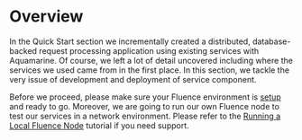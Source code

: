 # Overview


In the Quick Start section we incrementally created a distributed, database-backed request processing application using existing services with Aquamarine. Of course, we left a lot of detail uncovered including where the services we used came from in the first place. In this section, we tackle the very issue of development and deployment of service component.


Before we proceed, please make sure your Fluence environment is [setup](../recipes_recipes/recipes_setting_up.md) and ready to go. Moreover, we are going to run our own Fluence node to test our services in a network environment. Please refer to the [Running a Local Fluence Node](../tutorials_tutorials/tutorial_run_local_node.md) tutorial if you need support.

